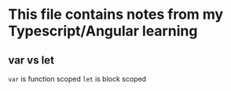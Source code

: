 # This file contains notes from my Typescript/Angular learning 

## var vs let

  `var` is function scoped
  `let` is block scoped
